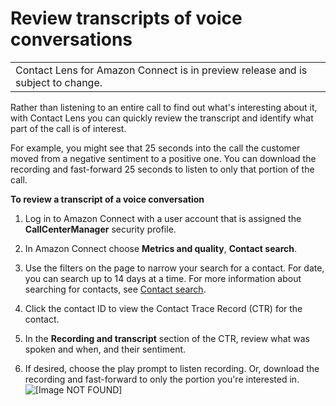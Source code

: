 # Review transcripts of voice conversations<a name="review-transcripts"></a>


|  | 
| --- |
| Contact Lens for Amazon Connect is in preview release and is subject to change\. | 

Rather than listening to an entire call to find out what's interesting about it, with Contact Lens you can quickly review the transcript and identify what part of the call is of interest\. 

For example, you might see that 25 seconds into the call the customer moved from a negative sentiment to a positive one\. You can download the recording and fast\-forward 25 seconds to listen to only that portion of the call\.

**To review a transcript of a voice conversation**

1. Log in to Amazon Connect with a user account that is assigned the **CallCenterManager** security profile\.

1. In Amazon Connect choose **Metrics and quality**, **Contact search**\.

1. Use the filters on the page to narrow your search for a contact\. For date, you can search up to 14 days at a time\. For more information about searching for contacts, see [Contact search](contact-search.md)\. 

1. Click the contact ID to view the Contact Trace Record \(CTR\) for the contact\.

1. In the **Recording and transcript** section of the CTR, review what was spoken and when, and their sentiment\.

1. If desired, choose the play prompt to listen recording\. Or, download the recording and fast\-forward to only the portion you're interested in\.  
![\[Image NOT FOUND\]](http://docs.aws.amazon.com/connect/latest/adminguide/images/recording-transcript.png)
